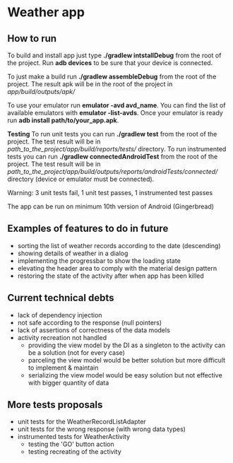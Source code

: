 # Weather app

## How to run

To build and install app just type **./gradlew intstallDebug** from the root of the project. Run **adb devices** to be sure that your device is connected.

To just make a build run **./gradlew assembleDebug** from the root of the project. The result apk will be in the root of the project in *app/build/outputs/apk/*

To use your emulator run **emulator -avd avd_name**. You can find the list of available emulators with **emulator -list-avds**. Once your emulator is ready run **adb install path/to/your_app.apk**.

**Testing**
To run unit tests you can run **./gradlew test** from the root of the project. The test result will be in *path_to_the_project/app/build/reports/tests/* directory.
To run instrumented tests you can run **./gradlew connectedAndroidTest** from the root of the project. The test result will be in *path_to_the_project/app/build/outputs/reports/androidTests/connected/* directory (device or emulator must be connected).

Warning: 3 unit tests fail, 1 unit test passes, 1 instrumented test passes

The app can be run on minimum 10th version of Android (Gingerbread)

## Examples of features to do in future

- sorting the list of weather records according to the date (descending)
- showing details of weather in a dialog
- implementing the progressbar to show the loading state
- elevating the header area to comply with the material design pattern
- restoring the state of the activity after when app has been killed

## Current technical debts

- lack of dependency injection
- not safe according to the response (null pointers)
- lack of assertions of correctness of the data models
- activity recreation not handled
    - providing the view model by the DI as a singleton to the activity can be a solution (not for every case)
    - parceling the view model would be better solution but more difficult to implement & maintain
    - serializing the view model would be easy solution but not effective with bigger quantity of data

## More tests proposals

- unit tests for the WeatherRecordListAdapter
- unit tests for the wrong response (with wrong data types)
- instrumented tests for WeatherActivity
    - testing the 'GO' button action
    - testing recreating of the activity
